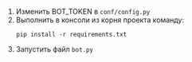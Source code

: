 1. Изменить BOT_TOKEN в `conf/config.py`
2. Выполнить в консоли из корня проекта команду:
    ```angular2html
    pip install -r requirements.txt
    ```
3. Запустить файл `bot.py`